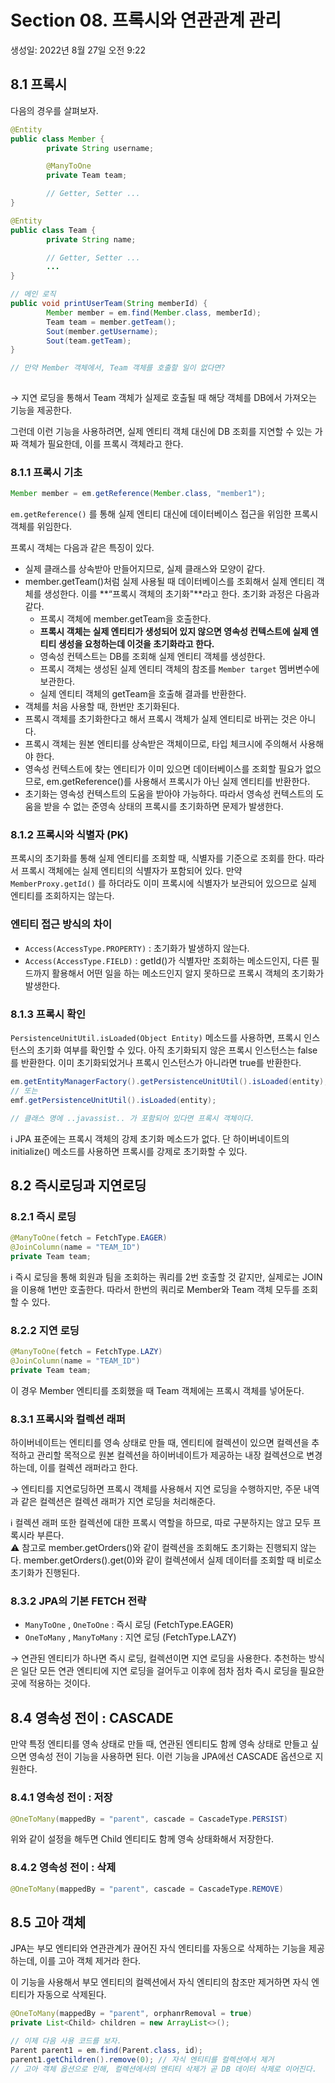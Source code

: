 # Section 08.  프록시와 연관관계 관리

생성일: 2022년 8월 27일 오전 9:22

## 8.1 프록시

다음의 경우를 살펴보자.

```java
@Entity
public class Member {
		private String username;

		@ManyToOne
		private Team team;

		// Getter, Setter ...
}

@Entity
public class Team {
		private String name;

		// Getter, Setter ...
		...
}

// 메인 로직
public void printUserTeam(String memberId) {
		Member member = em.find(Member.class, memberId);
		Team team = member.getTeam();
		Sout(member.getUsername);
		Sout(team.getTeam);
} 

// 만약 Member 객체에서, Team 객체를 호출할 일이 없다면?
	
```

→ 지연 로딩을 통해서 Team 객체가 실제로 호출될 때 해당 객체를 DB에서 가져오는 기능을 제공한다.

그런데 이런 기능을 사용하려면, 실제 엔티티 객체 대신에 DB 조회를 지연할 수 있는 가짜 객체가 필요한데, 이를 프록시 객체라고 한다. 

### 8.1.1 프록시 기초

```java
Member member = em.getReference(Member.class, "member1");
```

`em.getReference()` 를 통해 실제 엔티티 대신에 데이터베이스 접근을 위임한 프록시 객체를 위임한다.

프록시 객체는 다음과 같은 특징이 있다.

- 실제 클래스를 상속받아 만들어지므로, 실제 클래스와 모양이 같다.
- member.getTeam()처럼 실제 사용될 때 데이터베이스를 조회해서 실제 엔티티 객체를 생성한다. 이를 **“프록시 객체의 초기화"**라고 한다. 초기화 과정은 다음과 같다.
    - 프록시 객체에 member.getTeam을 호출한다.
    - **프록시 객체는 실제 엔티티가 생성되어 있지 않으면 영속성 컨텍스트에 실제 엔티티 생성을 요청하는데 이것을 초기화라고 한다.**
    - 영속성 컨텍스트는 DB를 조회해 실제 엔티티 객체를 생성한다.
    - 프록시 객체는 생성된 실제 엔티티 객체의 참조를 `Member target` 멤버변수에 보관한다.
    - 실제 엔티티 객체의 getTeam을 호출해 결과를 반환한다.
- 객체를 처음 사용할 때, 한번만 초기화된다.
- 프록시 객체를 초기화한다고 해서 프록시 객체가 실제 엔티티로 바뀌는 것은 아니다.
- 프록시 객체는 원본 엔티티를 상속받은 객체이므로, 타입 체크시에 주의해서 사용해야 한다.
- 영속성 컨텍스트에 찾는 엔티티가 이미 있으면 데이터베이스를 조회할 필요가 없으므로, em.getReference()를 사용해서 프록시가 아닌 실제 엔티티를 반환한다.
- 초기화는 영속성 컨텍스트의 도움을 받아야 가능하다. 따라서 영속성 컨텍스트의 도움을 받을 수 없는 준영속 상태의 프록시를 초기화하면 문제가 발생한다.

### 8.1.2 프록시와 식별자 (PK)

프록시의 초기화를 통해 실제 엔티티를 조회할 때, 식별자를 기준으로 조회를 한다. 따라서 프록시 객체에는 실제 엔티티의 식별자가 포함되어 있다. 만약 `MemberProxy.getId()` 를 하더라도 이미 프록시에 식별자가 보관되어 있으므로 실제 엔티티를 조회하지는 않는다.

### 엔티티 접근 방식의 차이

- `Access(AccessType.PROPERTY)` : 초기화가 발생하지 않는다.
- `Access(AccessType.FIELD)` : getId()가 식별자만 조회하는 메소드인지, 다른 필드까지 활용해서 어떤 일을 하는 메소드인지 알지 못하므로 프록시 객체의 초기화가 발생한다.

### 8.1.3 프록시 확인

`PersistenceUnitUtil.isLoaded(Object Entity)` 메소드를 사용하면, 프록시 인스턴스의 초기화 여부를 확인할 수 있다. 아직 초기화되지 않은 프록시 인스턴스는 false를 반환한다. 이미 초기화되었거나 프록시 인스턴스가 아니라면 true를 반환한다. 

```java
em.getEntityManagerFactory().getPersistenceUnitUtil().isLoaded(entity);
// 또는
emf.getPersistenceUnitUtil().isLoaded(entity);

// 클래스 명에 ..javassist.. 가 포함되어 있다면 프록시 객체이다.
```

<aside>
ℹ️ JPA 표준에는 프록시 객체의 강제 초기화 메소드가 없다. 단 하이버네이트의 initialize() 메소드를 사용하면 프록시를 강제로 초기화할 수 있다.

</aside>

## 8.2 즉시로딩과 지연로딩

### 8.2.1 즉시 로딩

```java
@ManyToOne(fetch = FetchType.EAGER)
@JoinColumn(name = "TEAM_ID")
private Team team;
```

<aside>
ℹ️ 즉시 로딩을 통해 회원과 팀을 조회하는 쿼리를 2번 호출할 것 같지만, 실제로는 JOIN을 이용해 1번만 호출한다. 따라서 한번의 쿼리로 Member와 Team 객체 모두를 조회할 수 있다.

</aside>

### 8.2.2 지연 로딩

```java
@ManyToOne(fetch = FetchType.LAZY)
@JoinColumn(name = "TEAM_ID")
private Team team;
```

이 경우 Member 엔티티를 조회했을 때 Team 객체에는 프록시 객체를 넣어둔다. 

### 8.3.1 프록시와 컬렉션 래퍼

하이버네이트는 엔티티를 영속 상태로 만들 때, 엔티티에 컬렉션이 있으면 컬렉션을 추적하고 관리할 목적으로 원본 컬렉션을 하이버네이트가 제공하는 내장 컬렉션으로 변경하는데, 이를 컬렉션 래퍼라고 한다. 

→ 엔티티를 지연로딩하면 프록시 객체를 사용해서 지연 로딩을 수행하지만, 주문 내역과 같은 컬렉션은 컬렉션 래퍼가 지연 로딩을 처리해준다. 

<aside>
ℹ️ 컬렉션 래퍼 또한 컬렉션에 대한 프록시 역할을 하므로, 따로 구분하지는 않고 모두 프록시라 부른다.

</aside>

<aside>
⚠️ 참고로 member.getOrders()와 같이 컬렉션을 조회해도 초기화는 진행되지 않는다. member.getOrders().get(0)와 같이 컬렉션에서 실제 데이터를 조회할 때 비로소 초기화가 진행된다.

</aside>

### 8.3.2 JPA의 기본 FETCH 전략

- `ManyToOne` , `OneToOne` : 즉시 로딩 (FetchType.EAGER)
- `OneToMany` , `ManyToMany` : 지연 로딩 (FetchType.LAZY)

→ 연관된 엔티티가 하나면 즉시 로딩, 컬렉션이면 지연 로딩을 사용한다.  추천하는 방식은 일단 모든 연관 엔티티에 지연 로딩을 걸어두고 이후에 점차 점차 즉시 로딩을 필요한 곳에 적용하는 것이다.

## 8.4 영속성 전이 : CASCADE

만약 특정 엔티티를 영속 상태로 만들 때, 연관된 엔티티도 함께 영속 상태로 만들고 싶으면 영속성 전이 기능을 사용하면 된다. 이런 기능을 JPA에선 CASCADE 옵션으로 지원한다. 

### 8.4.1 영속성 전이 : 저장

```java
@OneToMany(mappedBy = "parent", cascade = CascadeType.PERSIST)
```

위와 같이 설정을 해두면 Child 엔티티도 함께 영속 상태화해서 저장한다. 

### 8.4.2 영속성 전이 : 삭제

```java
@OneToMany(mappedBy = "parent", cascade = CascadeType.REMOVE)
```

## 8.5 고아 객체

JPA는 부모 엔티티와 연관관계가 끊어진 자식 엔티티를 자동으로 삭제하는 기능을 제공하는데, 이를 고아 객체 제거라 한다. 

이 기능을 사용해서 부모 엔티티의 컬렉션에서 자식 엔티티의 참조만 제거하면 자식 엔티티가 자동으로 삭제된다.

```java
@OneToMany(mappedBy = "parent", orphanrRemoval = true)
private List<Child> children = new ArrayList<>();

// 이제 다음 사용 코드를 보자.
Parent parent1 = em.find(Parent.class, id);
parent1.getChildren().remove(0); // 자식 엔티티를 컬렉션에서 제거
// 고아 객체 옵션으로 인해, 컬렉션에서의 엔티티 삭제가 곧 DB 데이터 삭제로 이어진다.
```